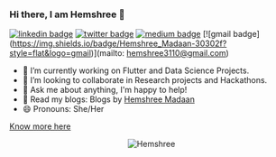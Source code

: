 ### Hi there, I am Hemshree 👋

[![linkedin badge](https://img.shields.io/badge/Hemshree_Madaan-30302f?style=flat&logo=linkedin)](https://www.linkedin.com/in/hemshree-madaan)
[![twitter badge](https://img.shields.io/badge/@hemshree__madaan-30302f?style=flat&logo=twitter)](https://twitter.com/hemshree_madaan)
[![medium badge](https://img.shields.io/badge/Hemshree_Madaan-30302f?style=flat&logo=medium)](https://medium.com/@hemshree3110)
[![gmail badge] (https://img.shields.io/badge/Hemshree_Madaan-30302f?style=flat&logo=gmail)](mailto: hemshree3110@gmail.com)


- 🔭 I’m currently working on Flutter and Data Science Projects. 
- 👯 I’m looking to collaborate in Research projects and Hackathons.
- 💬 Ask me about anything, I'm happy to help! 
- 📝 Read my blogs: Blogs by [Hemshree Madaan](https://medium.com/@hemshree)
- 😄 Pronouns: She/Her

[Know more here](https://hemshreemadaan.vercel.app/)

<p align="center"> <img src="https://github-readme-stats.vercel.app/api?username=Hemshree&show_icons=true" alt="Hemshree" /> </p>




<!--
**Hemshree/Hemshree** is a ✨ _special_ ✨ repository because its `README.md` (this file) appears on your GitHub profile.

Here are some ideas to get you started:

- 🔭 I’m currently working on ...
- 🌱 I’m currently learning ...
- 👯 I’m looking to collaborate on ...
- 🤔 I’m looking for help with ...
- 💬 Ask me about ...
- 📫 How to reach me: ...
- 😄 Pronouns: ...
- ⚡ Fun fact: ...
-->
